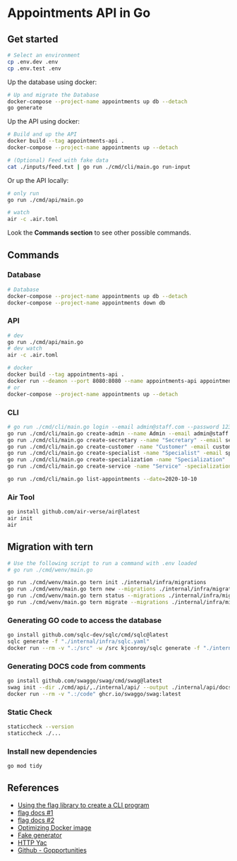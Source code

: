 # Appointments API in Go

## Get started

```bash
# Select an environment
cp .env.dev .env
cp .env.test .env
```

Up the database using docker:

```bash
# Up and migrate the Database
docker-compose --project-name appointments up db --detach
go generate
```

Up the API using docker:

```bash
# Build and up the API
docker build --tag appointments-api .
docker-compose --project-name appointments up --detach

# (Optional) Feed with fake data
cat ./inputs/feed.txt | go run ./cmd/cli/main.go run-input
```

Or up the API locally:

```bash
# only run
go run ./cmd/api/main.go

# watch
air -c .air.toml
```

Look the **Commands section** to see other possible commands.

## Commands

### Database

```bash
# Database
docker-compose --project-name appointments up db --detach
docker-compose --project-name appointments down db
```

### API

```bash
# dev
go run ./cmd/api/main.go
# dev watch
air -c .air.toml

# docker
docker build --tag appointments-api .
docker run --deamon --port 8080:8080 --name appointments-api appointments-api
# or
docker-compose --project-name appointments up --detach
```

### CLI

```bash
# go run ./cmd/cli/main.go login --email admin@staff.com --password 123mudar # Remove?
go run ./cmd/cli/main.go create-admin --name Admin --email admin@staff.com --password 123mudar
go run ./cmd/cli/main.go create-secretary --name "Secretary" --email secretary@staff.com --password 123mudar --phone 55123456789 --birthdate "2010-10-10" --cpf "45678912398"
go run ./cmd/cli/main.go create-customer -name "Customer" -email customer@people.com -phone 55789456321 -birthdate "2000-01-01" -cpf "12345678954"
go run ./cmd/cli/main.go create-specialist -name "Specialist" -email specialist@people.com -phone 55456789123 -birthdate "2001-02-02" -cpf "78945612354" -cnpj "98765432198722"
go run ./cmd/cli/main.go create-specialization -name "Specialization" 
go run ./cmd/cli/main.go create-service -name "Service" -specialization "Specialization"

go run ./cmd/cli/main.go list-appointments --date=2020-10-10
```

### Air Tool

```bash
go install github.com/air-verse/air@latest
air init
air
```

## Migration with tern

```bash
# Use the following script to run a command with .env loaded
# go run ./cmd/wenv/main.go

go run ./cmd/wenv/main.go tern init ./internal/infra/migrations
go run ./cmd/wenv/main.go tern new --migrations ./internal/infra/migrations/ create_users_table
go run ./cmd/wenv/main.go tern status --migrations ./internal/infra/migrations/ --config ./internal/infra/migrations/tern.conf
go run ./cmd/wenv/main.go tern migrate --migrations ./internal/infra/migrations/ --config ./internal/infra/migrations/tern.conf
```

### Generating GO code to access the database

```bash
go install github.com/sqlc-dev/sqlc/cmd/sqlc@latest
sqlc generate -f "./internal/infra/sqlc.yaml"
docker run --rm -v ".:/src" -w /src kjconroy/sqlc generate -f "./internal/infra/sqlc.yaml"
```

### Generating DOCS code from comments

```bash
go install github.com/swaggo/swag/cmd/swag@latest
swag init --dir ./cmd/api/,./internal/api/ --output ./internal/api/docs
docker run --rm -v ".:/code" ghcr.io/swaggo/swag:latest
```

### Static Check

```bash
staticcheck --version
staticcheck ./...
```

### Install new dependencies

```bash
go mod tidy
```

## References

* [Using the flag library to create a CLI program](https://www.digitalocean.com/community/tutorials/how-to-use-the-flag-package-in-go)
* [flag docs #1](https://cli.urfave.org/v2/examples/flags/)
* [flag docs #2](https://pkg.go.dev/flag)
* [Optimizing Docker image](https://www.youtube.com/watch?v=cGYfMIKHC30)
* [Fake generator](https://www.fakenamegenerator.com/gen-random-br-br.php)
* [HTTP Yac](https://httpyac.github.io/)
* [Github - Gopportunities](https://github.com/arthur404dev/gopportunities)
